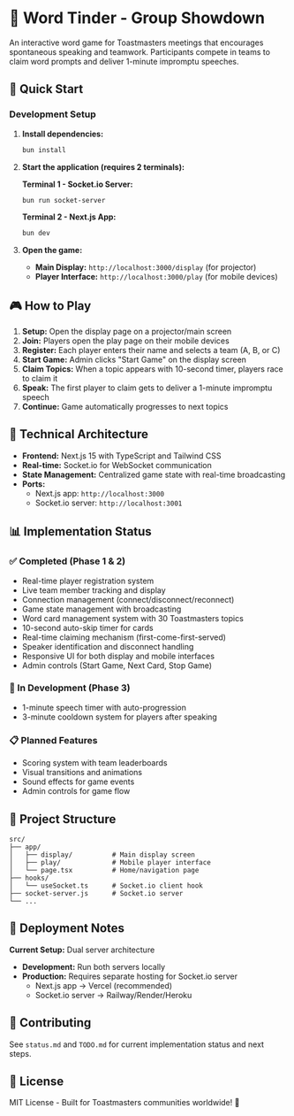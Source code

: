 # 🎤 Word Tinder - Group Showdown

An interactive word game for Toastmasters meetings that encourages spontaneous speaking and teamwork. Participants compete in teams to claim word prompts and deliver 1-minute impromptu speeches.

## 🚀 Quick Start

### Development Setup

1. **Install dependencies:**
   ```bash
   bun install
   ```

2. **Start the application (requires 2 terminals):**
   
   **Terminal 1 - Socket.io Server:**
   ```bash
   bun run socket-server
   ```
   
   **Terminal 2 - Next.js App:**
   ```bash
   bun dev
   ```

3. **Open the game:**
   - **Main Display:** `http://localhost:3000/display` (for projector)
   - **Player Interface:** `http://localhost:3000/play` (for mobile devices)

## 🎮 How to Play

1. **Setup:** Open the display page on a projector/main screen
2. **Join:** Players open the play page on their mobile devices
3. **Register:** Each player enters their name and selects a team (A, B, or C)
4. **Start Game:** Admin clicks "Start Game" on the display screen
5. **Claim Topics:** When a topic appears with 10-second timer, players race to claim it
6. **Speak:** The first player to claim gets to deliver a 1-minute impromptu speech
7. **Continue:** Game automatically progresses to next topics

## 🔧 Technical Architecture

- **Frontend:** Next.js 15 with TypeScript and Tailwind CSS
- **Real-time:** Socket.io for WebSocket communication
- **State Management:** Centralized game state with real-time broadcasting
- **Ports:** 
  - Next.js app: `http://localhost:3000`
  - Socket.io server: `http://localhost:3001`

## 📊 Implementation Status

### ✅ Completed (Phase 1 & 2)
- Real-time player registration system
- Live team member tracking and display
- Connection management (connect/disconnect/reconnect)
- Game state management with broadcasting
- Word card management system with 30 Toastmasters topics
- 10-second auto-skip timer for cards
- Real-time claiming mechanism (first-come-first-served)
- Speaker identification and disconnect handling
- Responsive UI for both display and mobile interfaces
- Admin controls (Start Game, Next Card, Stop Game)

### 🚧 In Development (Phase 3)
- 1-minute speech timer with auto-progression
- 3-minute cooldown system for players after speaking

### 📋 Planned Features
- Scoring system with team leaderboards
- Visual transitions and animations
- Sound effects for game events
- Admin controls for game flow

## 📁 Project Structure

```
src/
├── app/
│   ├── display/          # Main display screen
│   ├── play/             # Mobile player interface
│   └── page.tsx          # Home/navigation page
├── hooks/
│   └── useSocket.ts      # Socket.io client hook
├── socket-server.js      # Socket.io server
└── ...
```

## 🚀 Deployment Notes

**Current Setup:** Dual server architecture
- **Development:** Run both servers locally
- **Production:** Requires separate hosting for Socket.io server
  - Next.js app → Vercel (recommended)
  - Socket.io server → Railway/Render/Heroku

## 🤝 Contributing

See `status.md` and `TODO.md` for current implementation status and next steps.

## 📄 License

MIT License - Built for Toastmasters communities worldwide! 🎤
